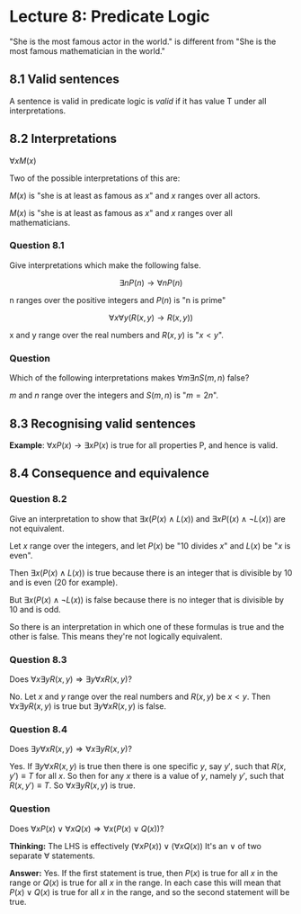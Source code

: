 # Lecture 8: Predicate Logic

"She is the most famous actor in the world." is different from "She is the most
famous mathematician in the world."

## 8.1 Valid sentences

A sentence is valid in predicate logic is _valid_ if it has value T under all
interpretations.

## 8.2 Interpretations

$\forall xM(x)$

Two of the possible interpretations of this are:

$M(x)$ is "she is at least as famous as $x$" and $x$ ranges over all actors.

$M(x)$ is "she is at least as famous as $x$" and $x$ ranges over all
mathematicians.

### Question 8.1

Give interpretations which make the following false.

$$\exists nP(n) \to \forall nP(n)$$

n ranges over the positive integers and $P(n)$ is "n is prime"

$$\forall x \forall y(R(x,y) \to R(x,y))$$

x and y range over the real numbers and $R(x,y)$ is "$x < y$".

### Question

Which of the following interpretations makes $\forall m \exists n S(m,n)$ false?

$m$ and $n$ range over the integers and $S(m,n)$ is "$m = 2n$".

## 8.3 Recognising valid sentences

**Example**: $\forall xP(x) \to \exists xP(x)$ is true for all properties P, and
hence is valid.

## 8.4 Consequence and equivalence

### Question 8.2

Give an interpretation to show that $\exists x(P(x) \land L(x))$ and $\exists
xP((x) \land \neg L(x))$ are not equivalent.

Let $x$ range over the integers, and let $P(x)$ be "10 divides $x$" and $L(x)$
be "$x$ is even".

Then $\exists x(P(x) \land L(x))$ is true because there is an integer that is
divisible by 10 and is even (20 for example).

But $\exists x(P(x) \land \neg L(x))$ is false because there is no integer that
is divisible by 10 and is odd.

So there is an interpretation in which one of these formulas is true and the
other is false. This means they're not logically equivalent.

### Question 8.3

Does $\forall x \exists yR(x,y) \Rightarrow \exists y \forall xR(x,y)$?

No. Let $x$ and $y$ range over the real numbers and $R(x,y)$ be $x < y$. Then
$\forall x \exists yR(x,y)$ is true but $\exists y \forall xR(x,y)$ is false.

### Question 8.4

Does $\exists y \forall xR(x,y) \Rightarrow \forall x \exists yR(x,y)$?

Yes. If $\exists y \forall xR(x,y)$ is true then there is one specific $y$, say
$y \prime$, such that $R(x, y \prime) \equiv T$ for all $x$. So then for any $x$
there is a value of $y$, namely $y \prime$, such that $R(x,y \prime) \equiv T$.
So $\forall x \exists yR(x,y)$ is true.

### Question

Does $\forall xP(x) \lor \forall xQ(x) \Rightarrow \forall x(P(x) \lor Q(x))$?

**Thinking:** The LHS is effectively $(\forall xP(x)) \lor (\forall xQ(x))$ It's
an $\lor$ of two separate $\forall$ statements.

**Answer:** Yes. If the first statement is true, then $P(x)$ is true for all $x$
in the range or $Q(x)$ is true for all $x$ in the range. In each case this will
mean that $P(x) \lor Q(x)$ is true for all $x$ in the range, and so the second
statement will be true.
